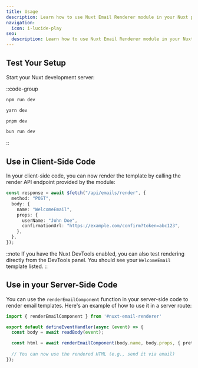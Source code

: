 ```yaml
---
title: Usage
description: Learn how to use Nuxt Email Renderer module in your Nuxt project.
navigation:
  icon: i-lucide-play
seo:
  description: Learn how to use Nuxt Email Renderer module in your Nuxt project.
---
```


## Test Your Setup

Start your Nuxt development server:

::code-group

```bash [npm]
npm run dev
```

```bash [yarn]
yarn dev
```

```bash [pnpm]
pnpm dev
```

```bash [bun]
bun run dev
```

::

## Use in Client-Side Code

In your client-side code, you can now render the template by calling the render API endpoint provided by the module:

```ts
const response = await $fetch("/api/emails/render", {
  method: "POST",
  body: {
    name: "WelcomeEmail",
    props: {
      userName: "John Doe",
      confirmationUrl: "https://example.com/confirm?token=abc123",
    },
  },
});
```

::note
If you have the Nuxt DevTools enabled, you can also test rendering directly from the DevTools panel. You should see your `WelcomeEmail` template listed.
::

## Use in your Server-Side Code

You can use the `renderEmailComponent` function in your server-side code to render email templates. Here's an example of how to use it in a server route:

```ts
import { renderEmailComponent } from '#nuxt-email-renderer'

export default defineEventHandler(async (event) => {
  const body = await readBody(event);

  const html = await renderEmailComponent(body.name, body.props, { pretty: true });
  
  // You can now use the rendered HTML (e.g., send it via email)
});
```
